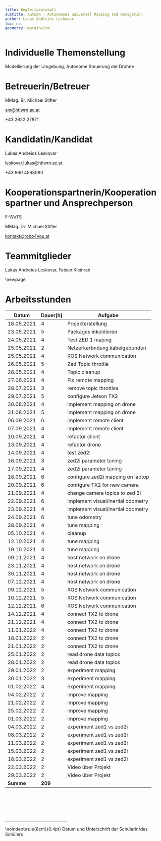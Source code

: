 ```yaml
---
title: Begleitprotokoll
subtitle: Autumn - Autonomous universal Mapping and Navigation
author: Lukas Andreios Leskovar
toc: no
geometry: margin=2cm
---
```


# Individuelle Themenstellung 
Modellierung der Umgebung, Autonome Steuerung der Drohne


# Betreuerin/Betreuer
MMag. Br. Michael Stifter

sm@htlwrn.ac.at

+43 2622 27871


# Kandidatin/Kandidat
Lukas Andreios Leskovar

leskovar.lukas@htlwrn.ac.at

+43 660 4568080


# Kooperationspartnerin/Kooperationspartner und Ansprechperson
F-WuTS

MMag. Dr. Michael Stifter

kontakt@robo4you.at


# Teammitglieder
Lukas Andreios Leskovar, Fabian Kleinrad

\newpage

# Arbeitsstunden

| **Datum** | **Dauer[h]** | **Aufgabe**                            |
| -------- | ----- | ---------------------------------- | 
| 18.05.2021 | 4     | Projekterstellung                  |
| 23.05.2021 | 5     | Packages inkuldieren               |
| 24.05.2021 | 4     | Test ZED 1 maping                  |
| 25.05.2021 | 2     | Netzerkerbndung kabelgebunden      |
| 25.05.2021 | 4     | ROS Network communication          |
| 26.05.2021 | 5     | Zed Topic throttle                 |
| 28.05.2021 | 4     | Topic cleanup                      |
| 27.06.2021 | 4     | Fix remote mapping                 |
| 28.07.2021 | 3     | remove topic throttles             |
| 29.07.2021 | 5     | configure Jetson TX2               |
| 30.08.2021 | 4     | implement mapping on drone         |
| 31.08.2021 | 5     | implement mapping on drone         |
| 06.09.2021 | 6     | implement remote client            |
| 07.09.2021 | 4     | implement remote client            |
| 10.09.2021 | 4     | refactor client                    |
| 13.09.2021 | 4     | refactor drone                     |
| 14.09.2021 | 4     | test zed2i                         |
| 16.09.2021 | 3     | zed2i parameter tuning             |
| 17.09.2021 | 4     | zed2i parameter tuning             |
| 18.09.2021 | 6     | configure zed2i mapping on laptop  |
| 20.09.2021 | 6     | configure TX2 for new camera       |
| 21.09.2021 | 4     | change camera topics to zed 2i     |
| 22.09.2021 | 6     | implement visual/inertial odometry |
| 23.09.2021 | 4     | implement visual/inertial odometry |
| 24.09.2021 | 6     | tune odometry                      |
| 28.09.2021 | 4     | tune mapping                       |
| 05.10.2021 | 4     | cleanup                            |
| 12.10.2021 | 4     | tune mapping                       |
| 19.10.2021 | 4     | tune mapping                       |
| 09.11.2021 | 4     | host network on drone              |
| 23.11.2021 | 4     | host network on drone              |
| 30.11.2021 | 4     | host network on drone              |
| 07.12.2021 | 4     | host network on drone              |
| 09.12.2021 | 5     | ROS Network communication          |
| 10.12.2021 | 5     | ROS Network communication          |
| 12.12.2021 | 6     | ROS Network communication          |
| 14.12.2021 | 4     | connect TX2 to drone               |
| 21.12.2021 | 4     | connect TX2 to drone               |
| 11.01.2022 | 4     | connect TX2 to drone               |
| 18.01.2022 | 2     | connect TX2 to drone               |
| 21.01.2022 | 2     | connect TX2 to drone               |
| 25.01.2022 | 2     | read drone data topics             |
| 28.01.2022 | 2     | read drone data topics             |
| 29.01.2022 | 2     | experiment mapping                 |
| 30.01.2022 | 3     | experiment mapping                 |
| 01.02.2022 | 4     | experiment mapping                 |
| 04.02.2022 | 2     | improve mapping                    |
| 21.02.2022 | 2     | improve mapping                    |
| 25.02.2022 | 2     | improve mapping                    |
| 01.03.2022 | 2     | improve mapping                    |
| 04.03.2022 | 2     | experiment zed1 vs zed2i           |
| 08.03.2022 | 2     | experiment zed1 vs zed2i           |
| 11.03.2022 | 2     | experiment zed1 vs zed2i           |
| 15.03.2022 | 2     | experiment zed1 vs zed2i           |
| 18.03.2022 | 2     | experiment zed1 vs zed2i           |
| 22.03.2022 | 2     | Video über Projekt                 |
| 29.03.2022 | 2     | Video über Projekt                 |
| **Summe**    | **209**   |                                    |               |


&nbsp;

&nbsp;

&nbsp;

<div style="width:200px"><hr/></div>
\noindent\rule{8cm}{0.4pt}
Datum und Unterschrift der Schülerin/des Schülers